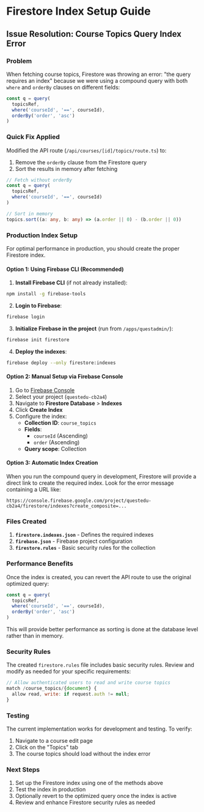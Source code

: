 # Firestore Index Setup Guide

## Issue Resolution: Course Topics Query Index Error

### Problem
When fetching course topics, Firestore was throwing an error: "the query requires an index" because we were using a compound query with both `where` and `orderBy` clauses on different fields:

```typescript
const q = query(
  topicsRef,
  where('courseId', '==', courseId),
  orderBy('order', 'asc')
)
```

### Quick Fix Applied
Modified the API route (`/api/courses/[id]/topics/route.ts`) to:
1. Remove the `orderBy` clause from the Firestore query
2. Sort the results in memory after fetching

```typescript
// Fetch without orderBy
const q = query(
  topicsRef,
  where('courseId', '==', courseId)
)

// Sort in memory
topics.sort((a: any, b: any) => (a.order || 0) - (b.order || 0))
```

### Production Index Setup

For optimal performance in production, you should create the proper Firestore index. 

#### Option 1: Using Firebase CLI (Recommended)

1. **Install Firebase CLI** (if not already installed):
```bash
npm install -g firebase-tools
```

2. **Login to Firebase**:
```bash
firebase login
```

3. **Initialize Firebase in the project** (run from `/apps/questadmin/`):
```bash
firebase init firestore
```

4. **Deploy the indexes**:
```bash
firebase deploy --only firestore:indexes
```

#### Option 2: Manual Setup via Firebase Console

1. Go to [Firebase Console](https://console.firebase.google.com/)
2. Select your project (`questedu-cb2a4`)
3. Navigate to **Firestore Database** > **Indexes**
4. Click **Create Index**
5. Configure the index:
   - **Collection ID**: `course_topics`
   - **Fields**:
     - `courseId` (Ascending)
     - `order` (Ascending)
   - **Query scope**: Collection

#### Option 3: Automatic Index Creation

When you run the compound query in development, Firestore will provide a direct link to create the required index. Look for the error message containing a URL like:
```
https://console.firebase.google.com/project/questedu-cb2a4/firestore/indexes?create_composite=...
```

### Files Created

1. **`firestore.indexes.json`** - Defines the required indexes
2. **`firebase.json`** - Firebase project configuration
3. **`firestore.rules`** - Basic security rules for the collection

### Performance Benefits

Once the index is created, you can revert the API route to use the original optimized query:

```typescript
const q = query(
  topicsRef,
  where('courseId', '==', courseId),
  orderBy('order', 'asc')
)
```

This will provide better performance as sorting is done at the database level rather than in memory.

### Security Rules

The created `firestore.rules` file includes basic security rules. Review and modify as needed for your specific requirements:

```javascript
// Allow authenticated users to read and write course topics
match /course_topics/{document} {
  allow read, write: if request.auth != null;
}
```

### Testing

The current implementation works for development and testing. To verify:

1. Navigate to a course edit page
2. Click on the "Topics" tab
3. The course topics should load without the index error

### Next Steps

1. Set up the Firestore index using one of the methods above
2. Test the index in production
3. Optionally revert to the optimized query once the index is active
4. Review and enhance Firestore security rules as needed
